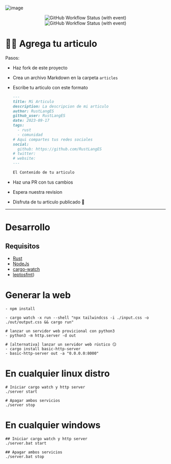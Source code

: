 ![image](https://github.com/RustLangES/blog/assets/56278796/ba1ac759-3fda-4983-80d2-965398bf8d35)

<p align="center">
<img alt="GitHub Workflow Status (with event)" src="https://img.shields.io/github/actions/workflow/status/RustLangES/blog/ci.yml?label=ci" />
<img alt="GitHub Workflow Status (with event)" src="https://img.shields.io/github/actions/workflow/status/RustLangES/blog/deploy.yml?label=deploy" />
</p>

# 🤝🏼 Agrega tu articulo

Pasos:

- Haz fork de este proyecto
- Crea un archivo Markdown en la carpeta `articles`
- Escribe tu articulo con este formato

  ```md
  ---
  title: Mi Articulo
  description: La descripcion de mi articulo
  author: RustLangES
  github_user: RustLangES
  date: 2023-09-17
  tags:
    - rust
    - comunidad
  # Aqui compartes tus redes sociales
  social:
    github: https://github.com/RustLangES
  # twitter:
  # website:
  ---

  El Contenido de tu articulo
  ```

- Haz una PR con tus cambios
- Espera nuestra revision
- Disfruta de tu articulo publicado 🎊

---

# Desarrollo

## Requisitos

- [Rust](https://rust-lang.org/tools/install)
- [NodeJs](https://nodejs.org)
- [cargo-watch](https://crates.io/crates/cargo-watch)
- [leptosfmt](https://crates.io/crates/leptosfmt))

# Generar la web
```
- npm install

- cargo watch -x run --shell "npx tailwindcss -i ./input.css -o ./out/output.css && cargo run"

# lanzar un servidor web provicional con python3
- python3 -m http.server -d out

# [alternativa] lanzar un servidor web rústico 😏
- cargo install basic-http-server
- basic-http-server out -a "0.0.0.0:8000"
```

# En cualquier linux distro
```
# Iniciar cargo watch y http server
./server start

# Apagar ambos servicios
./server stop
```

# En cualquier windows
```
## Iniciar cargo watch y http server
./server.bat start

## Apagar ambos servicios
./server.bat stop
```
